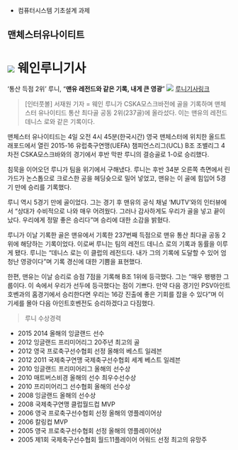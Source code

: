 ﻿- 컴퓨터시스템 기초설계 과제

맨체스터유나이티트 
--------------------
![](http://ncc.phinf.naver.net/20130328_283/jinsuk1127_1364459570205DNgkb_PNG/002.png?type=w646)
**웨인루니기사**
=========

‘통산 득점 2위’ 루니, “**맨유 레전드와 같은 기록, 내게 큰 영광**”
![](http://sstatic.naver.net/people/110/201006091458204821.jpg)
[루니기사링크](http://sports.news.naver.com/sports/index.nhn?category=worldfootball&ctg=news&mod=read&office_id=413&article_id=0000024928)

>[인터풋볼] 서재원 기자 = 웨인 루니가 CSKA모스크바전에 골을 기록하며 맨체스터 유나이티드 통산 최다골 공동 2위(237골)에 올라섰다. 이는 맨유의 레전드 데니스 로와 같은 기록이다. 

맨체스터 유나이티드는 4일 오전 4시 45분(한국시간) 영국 맨체스터에 위치한 올드트래포드에서 열린 2015-16 유럽축구연맹(UEFA) 챔피언스리그(UCL) B조 조별리그 4차전 CSKA모스크바와의 경기에서 후반 막판 루니의 결승골로 1-0로 승리했다. 

침묵을 이어오던 루니가 팀을 위기에서 구해냈다. 루니는 후반 34분 오른쪽 측면에서 린가드가 논스톱으로 크로스한 공을 헤딩슛으로 밀어 넣었고, 맨유는 이 골에 힘입어 5경기 만에 승리를 기록했다. 

루니 역시 5경기 만에 골이었다. 그는 경기 후 맨유의 공식 채널 ‘MUTV’와의 인터뷰에서 “상대가 수비적으로 나와 매우 어려웠다. 그러나 감사하게도 우리가 골을 넣고 끝이 났다. 우리에게 정말 좋은 승리다”며 승리에 대한 소감을 밝혔다.

루니가 이날 기록한 골은 맨유에서 기록한 237번째 득점으로 맨유 통산 최다골 공동 2위에 해당하는 기록이었다. 이로써 루니는 팀의 레전드 데니스 로의 기록과 동률을 이루게 됐다. 루니는 “데니스 로는 이 클럽의 레전드다. 내가 그의 기록에 도달할 수 있어 엄청난 영광이다”며 기록 경신에 대한 기쁨을 표현했다. 

한편, 맨유는 이날 승리로 승점 7점을 기록해 B조 1위에 등극했다. 그는 “매우 팽팽한 그룹이다. 이 속에서 우리가 선두에 등극했다는 점이 기쁘다. 만약 다음 경기인 PSV아인트호벤과의 홈경기에서 승리한다면 우리는 16강 진출에 좋은 기회를 잡을 수 있다”며 이 기세를 몰아 다음 아인트호벤전도 승리하겠다고 다짐했다.

>루니 수상경력
* 2015 2014 올해의 잉글랜드 선수
* 2012 잉글랜드 프리미어리그 20주년 최고의 골
* 2012 영국 프로축구선수협회 선정 올해의 베스트 일레븐
* 2012 2011 국제축구연맹 국제축구선수협회 세계 베스트 일레븐
* 2010 잉글랜드 프리미어리그 올해의 선수상
* 2010 매트버스비경 올해의 선수 최우수선수상
* 2010 프리미어리그 선수협회 올해의 선수상
* 2008 잉글랜드 올해의 선수상
* 2008 국제축구연맹 클럽월드컵 MVP
* 2006 영국 프로축구선수협회 선정 올해의 영플레이어상
* 2006 칼링컵 MVP
* 2005 영국 프로축구선수협회 선정 올해의 영플레이어상
* 2005 제1회 국제축구선수협회 월드11플레이어 어워드 선정 최고의 유망주


